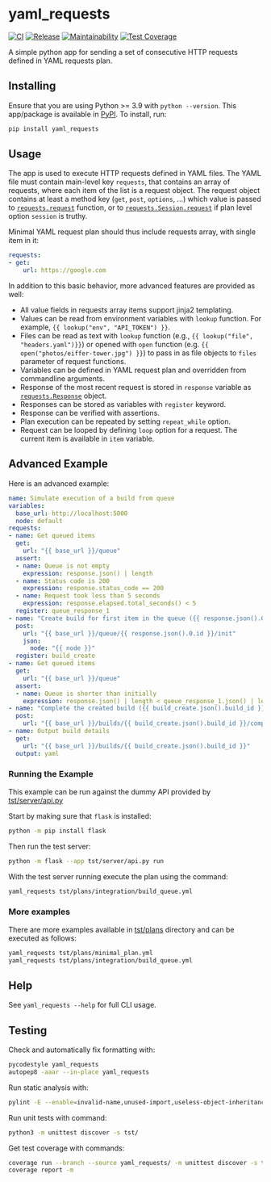 # yaml_requests

[![CI](https://github.com/kangasta/yaml_requests/actions/workflows/ci.yml/badge.svg)](https://github.com/kangasta/yaml_requests/actions/workflows/ci.yml)
[![Release](https://github.com/kangasta/yaml_requests/actions/workflows/release.yml/badge.svg)](https://github.com/kangasta/yaml_requests/actions/workflows/release.yml)
[![Maintainability](https://api.codeclimate.com/v1/badges/c1f5aaa1355b50f202d8/maintainability)](https://codeclimate.com/github/kangasta/yaml_requests/maintainability)
[![Test Coverage](https://api.codeclimate.com/v1/badges/c1f5aaa1355b50f202d8/test_coverage)](https://codeclimate.com/github/kangasta/yaml_requests/test_coverage)

A simple python app for sending a set of consecutive HTTP requests defined in YAML requests plan.

## Installing

Ensure that you are using Python >= 3.9 with `python --version`. This app/package is available in [PyPI](https://pypi.org/project/yaml-requests/). To install, run:

```bash
pip install yaml_requests
```

## Usage

The app is used to execute HTTP requests defined in YAML files. The YAML file must contain main-level key `requests`, that contains an array of requests, where each item of the list is a request object. The request object contains at least a method key (`get`, `post`, `options`, ...) which value is passed to [`requests.request`](https://docs.python-requests.org/en/latest/api/#requests.request) function, or to [`requests.Session.request`](https://docs.python-requests.org/en/latest/api/#requests.Session.request) if plan level option `session` is truthy.

Minimal YAML request plan should thus include requests array, with single item in it:

```yaml
requests:
- get:
    url: https://google.com
```

In addition to this basic behavior, more advanced features are provided as well:

- All value fields in requests array items support jinja2 templating.
- Values can be read from environment variables with `lookup` function. For example, `{{ lookup("env", "API_TOKEN") }}`.
- Files can be read as text with `lookup` function (e.g., `{{ lookup("file", "headers.yaml")}}`) or opened with `open` function (e.g. `{{ open("photos/eiffer-tower.jpg") }}`) to pass in as file objects to `files` parameter of request functions.
- Variables can be defined in YAML request plan and overridden from commandline arguments.
- Response of the most recent request is stored in `response` variable as [`requests.Response`](https://docs.python-requests.org/en/latest/api/#requests.Response) object.
- Responses can be stored as variables with `register` keyword.
- Response can be verified with assertions.
- Plan execution can be repeated by setting `repeat_while` option.
- Request can be looped by defining `loop` option for a request. The current item is available in `item` variable.

## Advanced Example

Here is an advanced example:

```yaml
name: Simulate execution of a build from queue
variables:
  base_url: http://localhost:5000
  node: default
requests:
- name: Get queued items
  get:
    url: "{{ base_url }}/queue"
  assert:
  - name: Queue is not empty
    expression: response.json() | length
  - name: Status code is 200
    expression: response.status_code == 200
  - name: Request took less than 5 seconds
    expression: response.elapsed.total_seconds() < 5
  register: queue_response_1
- name: "Create build for first item in the queue ({{ response.json().0.id }})"
  post:
    url: "{{ base_url }}/queue/{{ response.json().0.id }}/init"
    json:
      node: "{{ node }}"
  register: build_create
- name: Get queued items
  get:
    url: "{{ base_url }}/queue"
  assert:
  - name: Queue is shorter than initially
    expression: response.json() | length < queue_response_1.json() | length
- name: "Complete the created build ({{ build_create.json().build_id }})"
  post:
    url: "{{ base_url }}/builds/{{ build_create.json().build_id }}/complete"
- name: Output build details
  get:
    url: "{{ base_url }}/builds/{{ build_create.json().build_id }}"
  output: yaml
```

### Running the Example

This example can be run against the dummy API provided by [tst/server/api.py](./tst/server/api.py)

Start by making sure that `flask` is installed:

```bash
python -m pip install flask
```

Then run the test server:

```bash
python -m flask --app tst/server/api.py run
```

With the test server running execute the plan using the command:

```bash
yaml_requests tst/plans/integration/build_queue.yml
```

### More examples

There are more examples available in [tst/plans](./tst/plans) directory and can be executed as follows:

```sh
yaml_requests tst/plans/minimal_plan.yml
yaml_requests tst/plans/integration/build_queue.yml
```

## Help

See `yaml_requests --help` for full CLI usage.

## Testing

Check and automatically fix formatting with:

```bash
pycodestyle yaml_requests
autopep8 -aaar --in-place yaml_requests
```

Run static analysis with:

```bash
pylint -E --enable=invalid-name,unused-import,useless-object-inheritance yaml_requests
```

Run unit tests with command:

```bash
python3 -m unittest discover -s tst/
```

Get test coverage with commands:

```bash
coverage run --branch --source yaml_requests/ -m unittest discover -s tst/
coverage report -m
```
